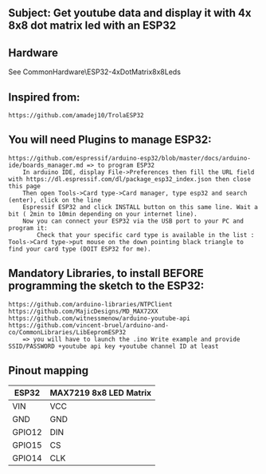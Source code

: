 ## Subject: Get youtube data and display it with 4x 8x8 dot matrix led with an ESP32

## Hardware
See CommonHardware\ESP32-4xDotMatrix8x8Leds

## Inspired from:
	https://github.com/amadej10/TrolaESP32
	
## You will need Plugins to manage ESP32:
	https://github.com/espressif/arduino-esp32/blob/master/docs/arduino-ide/boards_manager.md => to program ESP32
		In arduino IDE, display File->Preferences then fill the URL field with https://dl.espressif.com/dl/package_esp32_index.json then close this page
		Then open Tools->Card type->Card manager, type esp32 and search (enter), click on the line
		Espressif ESP32 and click INSTALL button on this same line. Wait a bit ( 2min to 10min depending on your internet line).
		Now you can connect your ESP32 via the USB port to your PC and program it:
			Check that your specific card type is available in the list : Tools->Card type->put mouse on the down pointing black triangle to find your card type (DOIT ESP32 for me).
			
## Mandatory Libraries, to install BEFORE programming the sketch to the ESP32:
	https://github.com/arduino-libraries/NTPClient
	https://github.com/MajicDesigns/MD_MAX72XX
	https://github.com/witnessmenow/arduino-youtube-api
	https://github.com/vincent-bruel/arduino-and-co/CommonLibraries/LibEepromESP32
		=> you will have to launch the .ino Write example and provide SSID/PASSWORD +youtube api key +youtube channel ID at least

## Pinout mapping

ESP32   | MAX7219 8x8 LED Matrix
------- | ----------------------
VIN     | VCC
GND     | GND
GPIO12  | DIN
GPIO15  | CS
GPIO14  | CLK